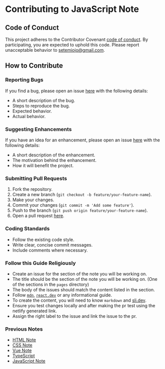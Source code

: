 # Contributing to JavaScript Note

## Code of Conduct

This project adheres to the Contributor Covenant [code of conduct](CODE_OF_CONDUCT.md). By participating, you are expected to uphold this code. Please report unacceptable behavior to [setemiojo@gmail.com](mailto:setemiojo@gmail.com).

## How to Contribute

### Reporting Bugs

If you find a bug, please open an issue [here](https://github.com/Oluwasetemi/react-note/issues) with the following details:

- A short description of the bug.
- Steps to reproduce the bug.
- Expected behavior.
- Actual behavior.

### Suggesting Enhancements

If you have an idea for an enhancement, please open an issue [here](https://github.com/Oluwasetemi/react-note/issues) with the following details:

- A short description of the enhancement.
- The motivation behind the enhancement.
- How it will benefit the project.

### Submitting Pull Requests

1. Fork the repository.
2. Create a new branch (`git checkout -b feature/your-feature-name`).
3. Make your changes.
4. Commit your changes (`git commit -m 'Add some feature'`).
5. Push to the branch (`git push origin feature/your-feature-name`).
6. Open a pull request [here](https://github.com/Oluwasetemi/react-note/pulls).

### Coding Standards

- Follow the existing code style.
- Write clear, concise commit messages.
- Include comments where necessary.

### Follow this Guide Religiously

- Create an issue for the section of the note you will be working on.
- The title should be the section of the note you will be working on. (One of the sections in the `pages` directory)
- The body of the issues should match the content listed in the section.
- Follow [`mdn`](https://mdn.io), [`react.dev`](https://react.dev/) or any informational guide.
- To create the content, you will need to know `markdown` and [sli.dev](https://sli.dev/).
- Ensure you test changes locally and after making the pr test using the netlify generated link.
- Assign the right label to the issue and link the issue to the pr.

### Previous Notes

- [HTML Note](https://karatu.oluwasetemi.dev/)
- [CSS Note](https://css.oluwasetemi.dev/)
- [Vue Note](https://vue-classnote.oluwasetemi.dev/1)
- [TypeScript](https://typescript.oluwasetemi.dev/)
- [JavaScript Note](https://javascript.oluwasetemi.dev/)
